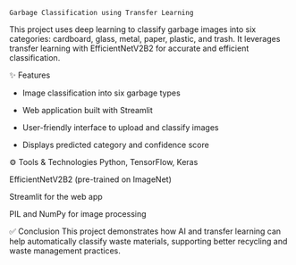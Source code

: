     Garbage Classification using Transfer Learning
This project uses deep learning to classify garbage images into six categories: cardboard, glass, metal, paper, plastic, and trash.
It leverages transfer learning with EfficientNetV2B2 for accurate and efficient classification.

✨ Features
- Image classification into six garbage types

- Web application built with Streamlit

- User-friendly interface to upload and classify images

- Displays predicted category and confidence score

⚙️ Tools & Technologies
Python, TensorFlow, Keras

EfficientNetV2B2 (pre-trained on ImageNet)

Streamlit for the web app

PIL and NumPy for image processing

✅ Conclusion
This project demonstrates how AI and transfer learning can help automatically classify waste materials, supporting better recycling and waste management practices.
